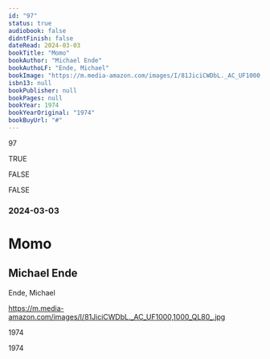 ```yaml
---
id: "97"
status: true
audiobook: false
didntFinish: false
dateRead: 2024-03-03
bookTitle: "Momo"
bookAuthor: "Michael Ende"
bookAuthoLF: "Ende, Michael"
bookImage: "https://m.media-amazon.com/images/I/81JiciCWDbL._AC_UF1000,1000_QL80_.jpg"
isbn13: null
bookPublisher: null
bookPages: null
bookYear: 1974
bookYearOriginal: "1974"
bookBuyUrl: "#"
---
```

97

TRUE

FALSE

FALSE

### 2024-03-03

# Momo

## Michael Ende

Ende, Michael

https://m.media-amazon.com/images/I/81JiciCWDbL._AC_UF1000,1000_QL80_.jpg

1974

1974